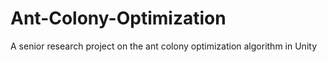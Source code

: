 # Ant-Colony-Optimization
 A senior research project on the ant colony optimization algorithm in Unity
